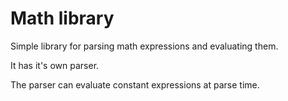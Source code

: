 # Math library

Simple library for parsing math expressions and evaluating them.

It has it's own parser.

The parser can evaluate constant expressions at parse time.